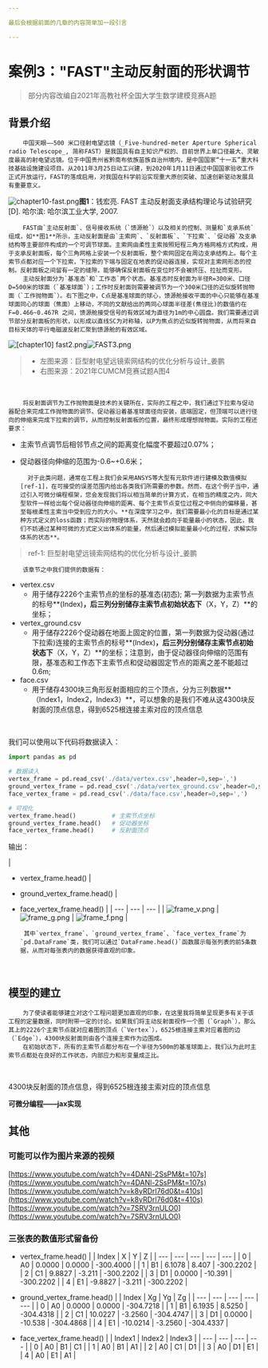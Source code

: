 ```yaml
---

最后会根据前面的几章的内容简单加一段引言

---
```


# 案例3："FAST"主动反射面的形状调节
> 部分内容改编自2021年高教社杯全国大学生数学建模竞赛A题

## 背景介绍
        中国天眼——500 米口径射电望远镜（_Five-hundred-meter Aperture Spherical radio Telescope_, 简称FAST）是我国具有自主知识产权的、目前世界上单口径最大、灵敏度最高的射电望远镜。位于中国贵州省黔南布依族苗族自治州境内，是中国国家“十一五”重大科技基础设施建设项目。从2011年3月25日动工兴建，到2020年1月11日通过中国国家验收工作正式开放运行，FAST的落成启用，对我国在科学前沿实现重大原创突破、加速创新驱动发展具有重要意义。
![chapter10-fast.png](https://cdn.nlark.com/yuque/0/2021/png/22279603/1632831959469-8570a062-dd28-4cac-acdb-680145a08aec.png#clientId=ubde56e6b-f8d3-4&from=ui&id=u0e778863&margin=%5Bobject%20Object%5D&name=chapter10-fast.png&originHeight=458&originWidth=821&originalType=binary&ratio=1&size=48312&status=done&style=none&taskId=ue2097169-7c4f-43b4-aabc-74a45a3976a)**图1**：钱宏亮. FAST 主动反射面支承结构理论与试验研究 [D]. 哈尔滨: 哈尔滨工业大学, 2007.
         
        FAST由`主动反射面`、信号接收系统（`馈源舱`）以及相关的控制、测量和`支承系统`组成，如**图1**所示，主动反射面是由`主索网`、`反射面板`、`下拉索`、`促动器`及支承结构等主要部件构成的一个可调节球面。主索网由柔性主索按照短程三角方格网格方式构成，用于支承反射面板，每个三角网格上安装一个反射面板，整个索网固定在周边支承结构上。每个主索节点都对应一个下拉索，下拉索的下端与固定在地表的促动器连接，实现对主索网形态的控制。反射面板之间留有一定的缝隙，能够确保反射面板在变位时不会被挤压、拉扯而变形。
        主动反射面分为`基准态`和`工作态`两个状态。基准态时反射面为半径R=300米、口径D=500米的球面（`基准球面`）；工作时反射面则需要被调节为一个300米口径的近似旋转抛物面（`工作抛物面`）。右下图之中，C点是基准球面的球心，馈源舱接收平面的中心只能够在基准球面同心的球面（焦面）上移动，不同的文献给出的两同心球面半径差(焦径比)的数值约在 F=0.466~0.467R 之间，馈源舱接受信号的有效区域为直径为1m的中心圆盘。我们需要通过调节部分反射面板的形状，以形成以直线SC为对称轴，以P为焦点的近似旋转抛物面，从而将来自目标天体的平行电磁波反射汇聚到馈源舱的有效区域。
![[chapter10] fast2.png](https://cdn.nlark.com/yuque/0/2021/png/22279603/1632843592030-00b18f4e-42e7-4165-96d3-b4bcd6f7a77b.png#clientId=ubde56e6b-f8d3-4&from=ui&height=251&id=uc2a2c64c&margin=%5Bobject%20Object%5D&name=%5Bchapter10%5D%20fast2.png&originHeight=826&originWidth=1305&originalType=binary&ratio=1&size=131081&status=done&style=none&taskId=u66e51381-f429-4e5e-afbd-c0723abecb7&width=397.3333740234375)![FAST3.png](https://cdn.nlark.com/yuque/0/2021/png/22279603/1632844009127-a75f9157-c643-46f0-89f6-309febb00beb.png#clientId=ubde56e6b-f8d3-4&from=ui&height=291&id=u0e1d202c&margin=%5Bobject%20Object%5D&name=FAST3.png&originHeight=641&originWidth=750&originalType=binary&ratio=1&size=118177&status=done&style=none&taskId=u7cbbaab7-def0-4f0b-a982-7b475cfc25d&width=340.3333435058594)
> - 左图来源：巨型射电望远镜索网结构的优化分析与设计_姜鹏
> - 右图来源：2021年CUMCM竞赛试题A图4

​

        将反射面调节为工作抛物面是技术的关键所在，实际的工程之中，我们通过下拉索与促动器配合来完成工作抛物面的调节。促动器沿着基准球面径向安装，底端固定，但顶端可以进行径向的伸缩来完成下拉索的调节，从而控制反射面板的位置，最终形成理想抛物面。实际的工程还要求：

- 主索节点调节后相邻节点之间的距离变化幅度不要超过0.07%；
- 促动器径向伸缩的范围为-0.6~+0.6米；

        对于此类问题，通常在工程上我们会采用ANSYS等大型有元软件进行建模及数值模拟[ref-1]，在可接受的误差范围内给出各类我们所需要的参数。然而，在这个例子当中，通过引入可微分编程框架，您会发现我们将以相当简单的计算方式，在相当的精度之内，同大型软件一样给出每个促动器径向伸缩的距离、每个主索节点变位过程之中侧向的偏移量，甚至每根柔性主索当中受到应力的大小。**在深度学习之中，我们需要最小化的目标是通过某种方式定义的loss函数；而实际的物理体系，天然就会趋向于能量最小的状态，因此，我们不妨通过某种可微的方式定义出体系的能量，然后通过模拟能量最小化的过程，求解实际体系的状态**。
> ref-1:  巨型射电望远镜索网结构的优化分析与设计_姜鹏

        该章节之中我们提供的数据有：

- vertex.csv
   - 用于储存2226个主索节点的坐标的基准态(初态);  第一列数据为主索节点的标号**(Index)**，后三列分别储存主索节点初始状态下**（X，Y，Z）**的坐标；
- vertex_ground.csv
   - 用于储存2226个促动器在地面上固定的位置，第一列数据为促动器(通过下拉索)连接的主索节点的标号**(Index)**，后三列分别储存主索节点初始状态下**（X，Y，Z）**的坐标；注意到，由于促动器径向伸缩的范围有限，基准态和工作态下主索节点和促动器固定节点的距离之差不能超过0.6m;
- face.csv
   - 用于储存4300块三角形反射面相应的三个顶点，分为三列数据**（Index1，Index2，Index3）**，可以想象的是我们不难从这4300块反射面的顶点信息，得到6525根连接主索对应的顶点信息

​

我们可以使用以下代码将数据读入：
```python
import pandas as pd

# 数据读入
vertex_frame = pd.read_csv('./data/vertex.csv',header=0,sep=',')
ground_vertex_frame = pd.read_csv('./data/vertex_ground.csv',header=0,sep=',')
face_vertex_frame = pd.read_csv('./data/face.csv',header=0,sep=',')

# 可视化
vertex_frame.head()          # 主索节点坐标
ground_vertex_frame.head()   # 促动器坐标
face_vertex_frame.head()     # 反射面顶点
```
输出：

| 
- vertex_frame.head() 
 | 
- ground_vertex_frame.head()
 | 
- face_vertex_frame.head()
 |
| --- | --- | --- |
| ![frame_v.png](https://cdn.nlark.com/yuque/0/2021/png/22279603/1632884895959-c5c78c38-dc7b-477c-be3a-7084c9e7ffa9.png#clientId=u42b4c559-eb15-4&from=ui&height=125&id=ubd8e167e&margin=%5Bobject%20Object%5D&name=frame_v.png&originHeight=211&originWidth=394&originalType=binary&ratio=1&size=20273&status=done&style=none&taskId=u91b8e68c-6ae8-45ac-b6dd-be14b1c2a6c&width=234) | ![frame_g.png](https://cdn.nlark.com/yuque/0/2021/png/22279603/1632884944634-12d05324-27a3-4c48-87d7-86013836e9d5.png#clientId=u42b4c559-eb15-4&from=ui&height=125&id=u0562711e&margin=%5Bobject%20Object%5D&name=frame_g.png&originHeight=194&originWidth=367&originalType=binary&ratio=1&size=23125&status=done&style=none&taskId=ua16675e1-161b-4ab1-b583-096ba28aa7a&width=236) | ![frame_f.png](https://cdn.nlark.com/yuque/0/2021/png/22279603/1632884959190-f5909706-77cc-405a-a503-2a83f40071ee.png#clientId=u42b4c559-eb15-4&from=ui&height=125&id=u77d3838e&margin=%5Bobject%20Object%5D&name=frame_f.png&originHeight=206&originWidth=299&originalType=binary&ratio=1&size=11788&status=done&style=none&taskId=ubded0c77-9cbf-4de7-b638-b3dadef0d6e&width=181) |

       其中`vertex_frame`、`ground_vertex_frame`、`face_vertex_frame`为`pd.DataFrame`类，我们可以通过`DataFrame.head()`函数展示每张列表的前5条数据，从而对每张表内的数据获得直观的印象。
​

## 模型的建立
        为了使读者能够建立对这个工程问题更加直观的印象，在这里我将简单呈现更多有关于该工程的定量数据，同时附带一定的讨论。如果我们将主动反射面视作一个图（`Graph`），那么其上的2226个主索节点就对应着图的顶点（`Vertex`），6525根连接主索对应着图的边（`Edge`），4300块反射面则由各个连接主索作为边围成。
        在初始状态下，所有的主索节点都分布在一个半径为500m的基准球面上，我们认为此时主索节点都处在良好的工作状态，内部应力和形变量成正比。
​

4300块反射面的顶点信息，得到6525根连接主索对应的顶点信息
        
**可微分编程——jax实现**




















## 其他
### 可能可以作为图片来源的视频
[https://www.youtube.com/watch?v=4DANl-2SsPM&t=107s](https://www.youtube.com/watch?v=4DANl-2SsPM&t=107s)
[https://www.youtube.com/watch?v=k8yRDrl76d0&t=410s](https://www.youtube.com/watch?v=k8yRDrl76d0&t=410s)
​[https://www.youtube.com/watch?v=7SRV3rnULO0](https://www.youtube.com/watch?v=7SRV3rnULO0)
​

### 三张表的数值形式留备份

- vertex_frame.head() 
|  | Index | X | Y | Z |
| --- | --- | --- | --- | --- |
| 0 | A0 | 0.0000 | 0.0000 | -300.4000 |
| 1 | B1 | 6.1078 | 8.407 | -300.2202 |
| 2 | C1 | 9.8827 | -3.211 | -300.2202 |
| 3 | D1 | 0.0000 | -10.391 | -300.2202 |
| 4 | E1 | -9.8827 | -3.211 | -300.2202 |

- ground_vertex_frame.head()
|  | Index | Xg | Yg | Zg |
| --- | --- | --- | --- | --- |
| 0 | A0 | 0.0000 | 0.0000 | -304.7218 |
| 1 | B1 | 6.1935 | 8.5250 | -304.4318 |
| 2 | C1 | 10.0227 | -3.2560 | -304.4747 |
| 3 | D1 | 0.0000 | -10.538 | -304.4868 |
| 4 | E1 | -10.0214 | -3.2560 | -304.4337 |

- face_vertex_frame.head()
|  | Index1 | Index2 | Index3 |
| --- | --- | --- | --- |
| 0 | A0 | B1 | C1 |
| 1 | A0 | B1 | A1 |
| 2 | A0 | C1 | D1 |
| 3 | A0 | D1 | E1 |
| 4 | A0 | E1 | A1 |

​

​

​

​

​

